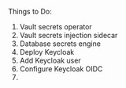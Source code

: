Things to Do:


1. Vault secrets operator
2. Vault secrets injection sidecar
3. Database secrets engine
4. Deploy Keycloak
5. Add Keycloak user
6. Configure Keycloak OIDC
7. 